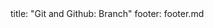 <frontmatter>
title: "Git and Github: Branch"
footer: footer.md
</frontmatter>

<include src="navbar.md" boilerplate />

<include src="unit-inPage-asFlat.md" boilerplate />